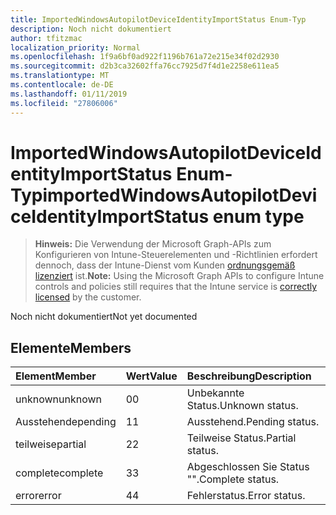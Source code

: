```yaml
---
title: ImportedWindowsAutopilotDeviceIdentityImportStatus Enum-Typ
description: Noch nicht dokumentiert
author: tfitzmac
localization_priority: Normal
ms.openlocfilehash: 1f9a6bf0ad922f1196b761a72e215e34f02d2930
ms.sourcegitcommit: d2b3ca32602ffa76cc7925d7f4d1e2258e611ea5
ms.translationtype: MT
ms.contentlocale: de-DE
ms.lasthandoff: 01/11/2019
ms.locfileid: "27806006"
---
```

# <a name="importedwindowsautopilotdeviceidentityimportstatus-enum-type"></a><span data-ttu-id="cf953-103">ImportedWindowsAutopilotDeviceIdentityImportStatus Enum-Typ</span><span class="sxs-lookup"><span data-stu-id="cf953-103">importedWindowsAutopilotDeviceIdentityImportStatus enum type</span></span>

> <span data-ttu-id="cf953-104">**Hinweis:** Die Verwendung der Microsoft Graph-APIs zum Konfigurieren von Intune-Steuerelementen und -Richtlinien erfordert dennoch, dass der Intune-Dienst vom Kunden [ordnungsgemäß lizenziert](https://go.microsoft.com/fwlink/?linkid=839381) ist.</span><span class="sxs-lookup"><span data-stu-id="cf953-104">**Note:** Using the Microsoft Graph APIs to configure Intune controls and policies still requires that the Intune service is [correctly licensed](https://go.microsoft.com/fwlink/?linkid=839381) by the customer.</span></span>

<span data-ttu-id="cf953-105">Noch nicht dokumentiert</span><span class="sxs-lookup"><span data-stu-id="cf953-105">Not yet documented</span></span>
## <a name="members"></a><span data-ttu-id="cf953-106">Elemente</span><span class="sxs-lookup"><span data-stu-id="cf953-106">Members</span></span>
|<span data-ttu-id="cf953-107">Element</span><span class="sxs-lookup"><span data-stu-id="cf953-107">Member</span></span>|<span data-ttu-id="cf953-108">Wert</span><span class="sxs-lookup"><span data-stu-id="cf953-108">Value</span></span>|<span data-ttu-id="cf953-109">Beschreibung</span><span class="sxs-lookup"><span data-stu-id="cf953-109">Description</span></span>|
|:---|:---|:---|
|<span data-ttu-id="cf953-110">unknown</span><span class="sxs-lookup"><span data-stu-id="cf953-110">unknown</span></span>|<span data-ttu-id="cf953-111">0</span><span class="sxs-lookup"><span data-stu-id="cf953-111">0</span></span>|<span data-ttu-id="cf953-112">Unbekannte Status.</span><span class="sxs-lookup"><span data-stu-id="cf953-112">Unknown status.</span></span>|
|<span data-ttu-id="cf953-113">Ausstehende</span><span class="sxs-lookup"><span data-stu-id="cf953-113">pending</span></span>|<span data-ttu-id="cf953-114">1</span><span class="sxs-lookup"><span data-stu-id="cf953-114">1</span></span>|<span data-ttu-id="cf953-115">Ausstehend.</span><span class="sxs-lookup"><span data-stu-id="cf953-115">Pending status.</span></span>|
|<span data-ttu-id="cf953-116">teilweise</span><span class="sxs-lookup"><span data-stu-id="cf953-116">partial</span></span>|<span data-ttu-id="cf953-117">2</span><span class="sxs-lookup"><span data-stu-id="cf953-117">2</span></span>|<span data-ttu-id="cf953-118">Teilweise Status.</span><span class="sxs-lookup"><span data-stu-id="cf953-118">Partial status.</span></span>|
|<span data-ttu-id="cf953-119">complete</span><span class="sxs-lookup"><span data-stu-id="cf953-119">complete</span></span>|<span data-ttu-id="cf953-120">3</span><span class="sxs-lookup"><span data-stu-id="cf953-120">3</span></span>|<span data-ttu-id="cf953-121">Abgeschlossen Sie Status "".</span><span class="sxs-lookup"><span data-stu-id="cf953-121">Complete status.</span></span>|
|<span data-ttu-id="cf953-122">error</span><span class="sxs-lookup"><span data-stu-id="cf953-122">error</span></span>|<span data-ttu-id="cf953-123">4</span><span class="sxs-lookup"><span data-stu-id="cf953-123">4</span></span>|<span data-ttu-id="cf953-124">Fehlerstatus.</span><span class="sxs-lookup"><span data-stu-id="cf953-124">Error status.</span></span>|



